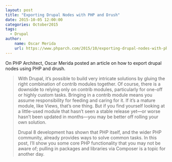 ```yaml
---
layout: post
title: "Exporting Drupal Nodes with PHP and Drush"
date: 2015-10-05 12:00:00
categories: October2015
tags:
  - Drupal
author:
    name: Oscar Merida
    url: https://www.phparch.com/2015/10/exporting-drupal-nodes-with-php-and-drush/
---
```


On PHP Architect, Oscar Merida posted an article on how to export drupal nodes using PHP and drush.

> With Drupal, it’s possible to build very intricate solutions by gluing the right combination of contrib modules together. Of course, there is a downside to relying only on contrib modules, particularly for one-off or highly custom tasks. Bringing in a contrib module means you assume responsibility for feeding and caring for it. If it’s a mature module, like Views, that’s one thing. But if you find yourself looking at a little-used module that hasn’t seen a stable release yet—or worse hasn’t been updated in months—you may be better off rolling your own solution.
> 
> Drupal 8 development has shown that PHP itself, and the wider PHP community, already provides ways to solve common tasks. In this post, I’ll show you some core PHP functionality that you may not be aware of; pulling in packages and libraries via Composer is a topic for another day.